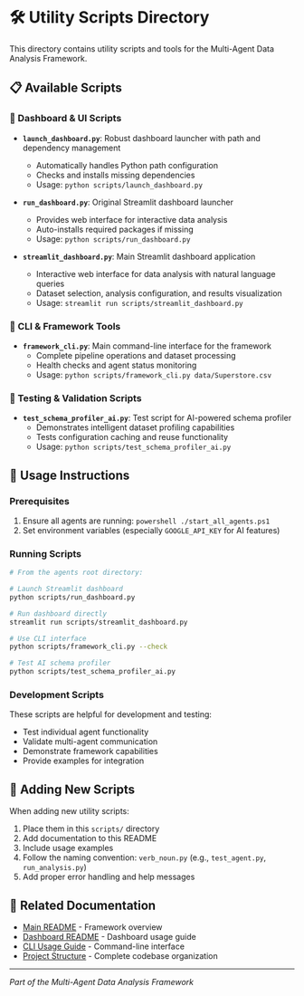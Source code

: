 # 🛠️ Utility Scripts Directory

This directory contains utility scripts and tools for the Multi-Agent Data Analysis Framework.

## 📋 Available Scripts

### 🚀 Dashboard & UI Scripts
- **`launch_dashboard.py`**: Robust dashboard launcher with path and dependency management
  - Automatically handles Python path configuration
  - Checks and installs missing dependencies
  - Usage: `python scripts/launch_dashboard.py`

- **`run_dashboard.py`**: Original Streamlit dashboard launcher
  - Provides web interface for interactive data analysis
  - Auto-installs required packages if missing
  - Usage: `python scripts/run_dashboard.py`
  
- **`streamlit_dashboard.py`**: Main Streamlit dashboard application
  - Interactive web interface for data analysis with natural language queries
  - Dataset selection, analysis configuration, and results visualization
  - Usage: `streamlit run scripts/streamlit_dashboard.py`

### 🔧 CLI & Framework Tools
- **`framework_cli.py`**: Main command-line interface for the framework
  - Complete pipeline operations and dataset processing
  - Health checks and agent status monitoring
  - Usage: `python scripts/framework_cli.py data/Superstore.csv`

### 🧪 Testing & Validation Scripts
- **`test_schema_profiler_ai.py`**: Test script for AI-powered schema profiler
  - Demonstrates intelligent dataset profiling capabilities
  - Tests configuration caching and reuse functionality
  - Usage: `python scripts/test_schema_profiler_ai.py`

## 🔧 Usage Instructions

### Prerequisites
1. Ensure all agents are running: `powershell ./start_all_agents.ps1`
2. Set environment variables (especially `GOOGLE_API_KEY` for AI features)

### Running Scripts
```bash
# From the agents root directory:

# Launch Streamlit dashboard
python scripts/run_dashboard.py

# Run dashboard directly
streamlit run scripts/streamlit_dashboard.py

# Use CLI interface
python scripts/framework_cli.py --check

# Test AI schema profiler
python scripts/test_schema_profiler_ai.py
```

### Development Scripts
These scripts are helpful for development and testing:
- Test individual agent functionality
- Validate multi-agent communication
- Demonstrate framework capabilities
- Provide examples for integration

## 📝 Adding New Scripts

When adding new utility scripts:
1. Place them in this `scripts/` directory
2. Add documentation to this README
3. Include usage examples
4. Follow the naming convention: `verb_noun.py` (e.g., `test_agent.py`, `run_analysis.py`)
5. Add proper error handling and help messages

## 🔗 Related Documentation
- [Main README](../README.md) - Framework overview
- [Dashboard README](../docs/STREAMLIT_DASHBOARD_README.md) - Dashboard usage guide
- [CLI Usage Guide](../docs/CLI_USAGE_GUIDE.md) - Command-line interface
- [Project Structure](../docs/PROJECT_STRUCTURE.md) - Complete codebase organization

---
*Part of the Multi-Agent Data Analysis Framework* 